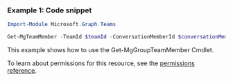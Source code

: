 ### Example 1: Code snippet

```powershellImport-Module Microsoft.Graph.Teams

Get-MgTeamMember -TeamId $teamId -ConversationMemberId $conversationMemberId
```
This example shows how to use the Get-MgGroupTeamMember Cmdlet.
To learn about permissions for this resource, see the [permissions reference](/graph/permissions-reference).

